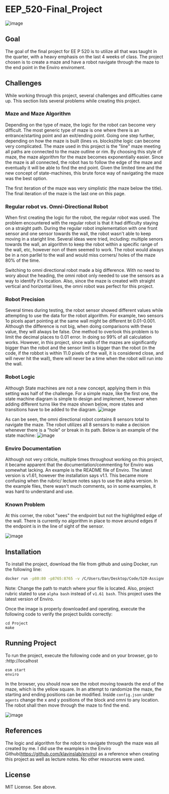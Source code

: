 # EEP_520-Final_Project

![image](https://user-images.githubusercontent.com/77210680/121297001-78b22800-c8a6-11eb-9d5d-45d885b57df1.png)


## Goal
The goal of the final project for EE P 520 is to utilize all that was taught in the quarter, with a heavy emphasis on the last 4 weeks of class. The project chosen is to create a maze and have a robot navigate through the maze to the end point in the Enviro enviroment. 

## Challenges

While working through this project, several challenges and difficulties came up. This section lists several problems while creating this project.

### Maze and Maze Algorithm

Depending on the type of maze, the logic for the robot can become very difficult. The most generic type of maze is one where there is an entrance/starting point and an exit/ending point. Going one step further, depending on how the maze is built (lines vs. blocks)the logic can become very complicated. The maze used in this project is the "line" maze meeting all paths are connected to the maze outline or rim. By choosing this style of maze, the maze algorithm for the maze becomes exponentially easier. Since the maze is all connected, the robot has to follow the edge of the maze and eventually it will be able to find the end point. Given the limited time and the new concept of state-machines, this brute force way of navigating the maze was the best option.

The first iteration of the maze was very simplistic (the maze below the title). The final iteration of the maze is the last one on this page.


### Regular robot vs. Omni-Directional Robot

When first creating the logic for the robot, the regular robot was used. The problem encountered with the regular robot is that it had difficulty staying on a straight path. During the regular robot implementation with one front sensor and one sensor towards the wall, the robot wasn't able to keep moving in a staright line.  Several ideas were tried, including: multiple senors towards the wall, an algorithm to keep the robot within a specific range of the wall, etc, however non of them seemed to work. The robot would always be in a non parllel to the wall and would miss corners/ holes of the maze 80% of the time. 

Switching to omni directional robot made a big difference. With no need to wory about the heading, the omni robot only needed to use the sensors as a way to identify it's location. Also, since the maze is created with straight vertical and horizontal lines, the omni robot was perfect for this project.


### Robot Precision

Several times during testing, the robot sensor showed different values while attempting to use the data for the robot algorithm.  For example, two sensors 1o picels apart pointing at the same wall might be different bt 0.01-0.001. Although the difference is not big, when doing comparisons with these value, they will always be false. One method to overlook this problem is to limit the decimal places to 0.01 error.  In doing so 99% of all calculation works. However, in this project, since walls of the mazes are significantly bigger than the robot and the sensor limit is bigger than the robot (in the code, if the robbot is within 11.0 pixels of the wall, it is considered close, and will never hit the wall), there will never be a time when the robot will run into the wall.

### Robot Logic

Although State machines are not a new concept, applying them in this setting was half of the challenge. For a simple maze, like the first one, the state machine diagram is simple to design and implement, however when adding different turns like the maze shown below, more states and transitions have to be added to the diagram. 
![image](https://user-images.githubusercontent.com/77210680/121435318-81047480-c933-11eb-9d70-6dc4a9a60be9.png)

As can be seen, the omni directional robot contains 8 sensors total to navigate the maze. The robot utilizes all 8 sensors to make a decision whenever there is a "hole" or break in its path. Below is an example of the state machine:
![image](https://user-images.githubusercontent.com/77210680/121471038-e5dfbf00-c973-11eb-986d-f35534039abb.png)



### Enviro Documentation
Although not very criticle, multiple times throughout working on this project, it became apparent that the documentation/commenting for Enviro was somewhat lacking. An example is the README file of Enviro. The latest version is v1.61, however the installation says v1.1. This became more confusing when the rubric/ lecture notes says to use the alpha version. In the example files, there wasn't much comments, so in some examples, it was hard to understand and use.



### Known Problem

At this corner, the robot "sees" the endpoint but not the highlighted edge of the wall. There is currently no algorithm in place to move around edges if the endpoint is in the line of sight of the sensor.

![image](https://user-images.githubusercontent.com/77210680/121453803-98088e00-c956-11eb-80de-3af684e960dc.png)


## Installation
To install the project, download the file from github and using Docker, run the following line:

```bash
docker run -p80:80 -p8765:8765 -v /C/Users/Dan/Desktop/Code/520-Assignments/Project:/source -it klavins/enviro:v1.61 bash
```

Note: Change the path to match where your file is located. Also, project rubric stated to use ```alpha bash``` instead of ```v1.61 bash```. This project uses the latest version of Enviro.

Once the image is properly downloaded and operating, execute the following code to verify the project builds correctly:

```
cd Project
make
```


## Running Project

To run the project, execute the following code and on your browser, go to :http://localhost

```
esm start
enviro
```

In the browser, you should now see the robot moving towards the end of the maze, which is the yellow square. In an attempt to randomize the maze, the starting and ending positions can be modified. Inside ```config.json``` under ```agents``` change the x and y positions of the block and omni to any location. The robot shall then move through the maze to find the end.

![image](https://user-images.githubusercontent.com/77210680/121474079-6a344100-c978-11eb-9a58-6df103ba733e.png)




## References

The logic and algorithm for the robot to navigate through the maze was all created by me. I did use the examples in the Enviro Github(https://github.com/klavinslab/enviro) as a reference when creating this project as well as lecture notes. No other resources were used.

## License
MIT License. See above.
